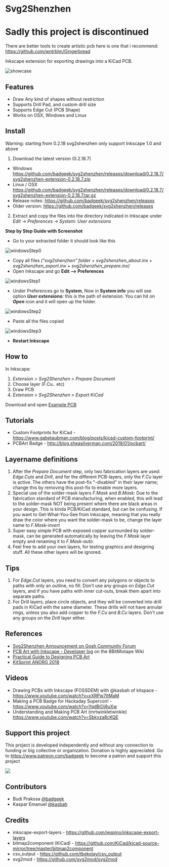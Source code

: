 # Svg2Shenzhen

# Sadly this project is discontinued

There are better tools to create artistic pcb here is one that i recommend: https://github.com/wntrblm/Gingerbread

Inkscape extension for exporting drawings into a KiCad PCB.

![showcase](https://github.com/badgeek/svg2shenzhen/blob/master/doc/resources/showcase.jpeg?raw=true)

## Features

- Draw Any kind of shapes without restriction
- Supports Drill Pad, and custom drill size
- Supports Edge Cut (PCB Shape)
- Works on OSX, Windows and Linux

## Install

Warning: starting from 0.2.18 svg2shenzhen only support Inkscape 1.0 and above

1. Download the latest version (0.2.18.7)
  - Windows https://github.com/badgeek/svg2shenzhen/releases/download/0.2.18.7/svg2shenzhen-extension-0.2.18.7.zip
  - Linux / OSX https://github.com/badgeek/svg2shenzhen/releases/download/0.2.18.7/svg2shenzhen-extension-0.2.18.7.tar.gz
  - Release notes: https://github.com/badgeek/svg2shenzhen/releases
  - Older version: https://github.com/badgeek/svg2shenzhen/releases

2. Extract and copy the files into the directory indicated in Inkscape under *Edit -> Preferences -> System: User extensions*

**Step by Step Guide with Screenshot**
  - Go to your extracted folder it should look like this
  
  ![windowsStep0](https://github.com/badgeek/svg2shenzhen/blob/master/doc/resources/windows_step_0.png?raw=true)
  
  - Copy all files *("svg2shenzhen" folder + svg2shenzhen_about.inx + svg2shenzhen_export.inx + svg2shenzhen_prepare.inx)*
  - Open Inkscape and go **Edit --> Preferences**
  
  ![windowsStep1](https://github.com/badgeek/svg2shenzhen/blob/master/doc/resources/windows_step_1.png?raw=true)
  
  - Under Preferences go to **System**, Now in **System info** you will see option ***User extensions:*** this is the path of extension. You can hit on ***Open*** icon and it will open up the folder.
  
  ![windowsStep2](https://github.com/badgeek/svg2shenzhen/blob/master/doc/resources/windows_step_2.png?raw=true)
  
  - Paste all the files copied
  
  ![windowsStep3](https://github.com/badgeek/svg2shenzhen/blob/master/doc/resources/windows_step_3.png?raw=true)
  
  - **Restart Inkscape** 

## How to

In Inkscape:

1. *Extension > Svg2Shenzhen > Prepare Document*
2. Choose layer (F.Cu.. etc)
3. Draw PCB
4. *Extension > Svg2Shenzhen > Export KiCad*

Download and open [Example PCB](https://raw.githubusercontent.com/badgeek/svg2shenzhen-next/master/examples/viruspcb.svg)

## Tutorials

- Custom Footprints for KiCad - <https://www.gabetaubman.com/blog/posts/kicad-custom-footprint/>
- PCBArt Badge - <http://blog.sheasilverman.com/2019/01/pcbart/>

## Layername definitions

1. After the *Prepare Document* step, only two fabrication layers are used:
   *Edge.Cuts* and *Drill*,
   and for the different PCB-layers, only the *F.Cu* layer is active.
   The others have the post-fix "-disabled" in their layer name;
   change this by removing this post-fix to enable more layers.
2. Special use of the solder-mask layers *F.Mask* and *B.Mask*:
   Due to the fabrication standard of PCB manufacturing,
   when enabled, this will lead to the solder-mask NOT being present
   where there are black areas in your design.
   This is kinda PCB/KiCad standard, but can be confusing.
   If you want to Get-What-You-See from Inkscape,
   meaning that you really draw the color where you want the solder-mask to be,
   change the layer name to *F.Mask-invert*
3. Super easy simple PCB with exposed copper surrounded by solder-mask,
   can be generated automatically by leaving the *F.Mask* layer empty
   and renaming it to *F.Mask-auto*.
4. Feel free to add your own layers, for testing graphics and designing stuff.
   All these other layers will be ignored.

## Tips

1. For *Edge.Cut* layers, you need to convert any polygons or objects to paths with only an outline, no fill.
   Don't use any groups on *Edge.Cut* layers,
   and if you have paths with inner cut-outs,
   break them apart into separate paths.
2. For Drill layers, place circle objects,
   and they will be converted into drill pads in KiCad with the same diameter.
   These drills will not have annular rings,
   unless you also add copper to the *F.Cu* and *B.Cu* layers.
   Don't use any groups on the *Drill* layer either.

## References

- [Svg2Shenzhen Announcement on Gosh Community Forum](https://forum.openhardware.science/t/svg2shenzhen-save-inkscape-drawing-as-kicad-pcb/989)
- [PCB Art with Inkscape - Developer log](http://wiki.8bitmixtape.cc/#/4_7.1-PCB-Art-with-Kicad-and-Inkscape) on the 8BitMixtape Wiki
- [Practical Guide to Designing PCB Art](https://medium.com/@urish/a-practical-guide-to-designing-pcb-art-b5aa22926a5c)
- [KitSprint ANORG 2018](http://wiki.sgmk-ssam.ch/wiki/KitSprint_ANORG_2018#Kicad_bitmap_import_for_Shenzhen_Ready)

## Videos

- Drawing PCBs with Inkscape (FOSSDEM) with @kasbah of kitspace - https://www.youtube.com/watch?v=xXRPw7ItMaM
- Making a PCB Badge for Hackaday Supercon! - https://www.youtube.com/watch?v=YqdBiOj8uXw
- Understanding and Making PCB Art (mrtwinkletwinkle) https://www.youtube.com/watch?v=Sbkvza8cKQE

## Support this project

This project is developed independently and without any connection to funding or big collective or organization.
Donation is highly appreciated.
Go to <https://www.patreon.com/badgeek> to become a patron and support this project

[![](https://i.imgur.com/ys5X3ZP.png)](https://www.patreon.com/badgeek)

## Contributors

- Budi Prakosa [\@badgeek](https://github.com/badgeek)
- Kaspar Emanuel [\@kasbah](https://github.com/kasbah)

## Credits

* inkscape-export-layers -
  <https://github.com/jespino/inkscape-export-layers>
* bitmap2component (KiCad) -
  <https://github.com/KiCad/kicad-source-mirror/tree/master/bitmap2component>
* csv_output -
  <https://github.com/tbekolay/csv_output>
* svg2mod -
  <https://github.com/svg2mod/svg2mod>
